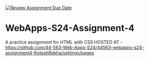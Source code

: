[![Review Assignment Due Date](https://classroom.github.com/assets/deadline-readme-button-24ddc0f5d75046c5622901739e7c5dd533143b0c8e959d652212380cedb1ea36.svg)](https://classroom.github.com/a/4386q9bN)
# WebApps-S24-Assignment-4
A practice assignment for HTML with CSS
HOSTED AT - https://github.com/44-563-Web-Apps-S24/44563-webapps-s24-assignment4-KoteshRekha/settings/pages
